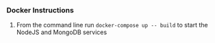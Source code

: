 ### Docker Instructions

1. From the command line run `docker-compose up -- build` to start the NodeJS and MongoDB services